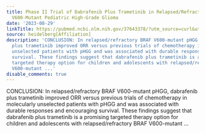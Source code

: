 ```yaml
---
title: Phase II Trial of Dabrafenib Plus Trametinib in Relapsed/Refractory <em>BRAF</em>
  V600-Mutant Pediatric High-Grade Glioma
date: '2023-08-29'
linkTitle: https://pubmed.ncbi.nlm.nih.gov/37643378/?utm_source=curl&utm_medium=rss&utm_campaign=pubmed-2&utm_content=1FakS-2QOkCT8HsMOQP1bCRQ4YzyumYOmxmF0moLsQ3dFB1E9V&fc=20220326224207&ff=20230830181108&v=2.17.9.post6+86293ac
source: heidelberg[Affiliation]
description: 'CONCLUSION: In relapsed/refractory BRAF V600-mutant pHGG, dabrafenib
  plus trametinib improved ORR versus previous trials of chemotherapy in molecularly
  unselected patients with pHGG and was associated with durable responses and encouraging
  survival. These findings suggest that dabrafenib plus trametinib is a promising
  targeted therapy option for children and adolescents with relapsed/refractory BRAF
  V600-mutant ...'
disable_comments: true
---
```

CONCLUSION: In relapsed/refractory BRAF V600-mutant pHGG, dabrafenib plus trametinib improved ORR versus previous trials of chemotherapy in molecularly unselected patients with pHGG and was associated with durable responses and encouraging survival. These findings suggest that dabrafenib plus trametinib is a promising targeted therapy option for children and adolescents with relapsed/refractory BRAF V600-mutant ...